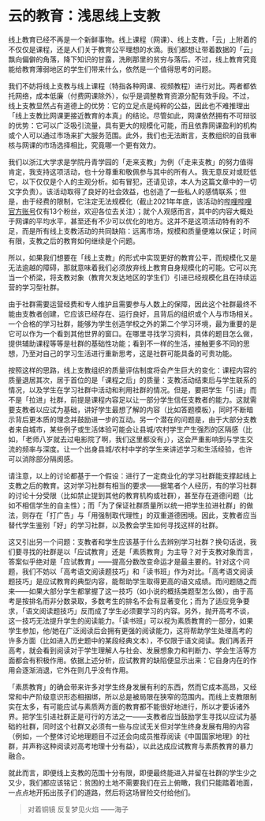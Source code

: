 # 云的教育：浅思线上支教

线上教育已经不再是一个新鲜事物。线上课程（网课）、线上支教，「云」上附着的不仅仅是课程，还是人们关于教育公平理想的水滴。我们都想让带着数据的「云」飘向偏僻的角落，降下知识的甘露，洗刷那里的贫穷与落后。不过，线上教育究竟能给教育薄弱地区的学生们带来什么，依然是一个值得思考的问题。

我们不妨将线上支教与线上课程（特指各种网课、视频教程）进行对比。两者都依托网络，成本低廉（付费网课除外），似乎是调整教育资源分配有效手段。不过，线上支教显然占有道德上的优势：它的立足点是纯粹的公益，因此也不难推理出「线上支教比网课更接近教育的本真」的结论。尽管如此，网课依然拥有不可辩驳的优势：它可以广泛吸引流量，具有更大的规模化可能，而且依靠网课盈利的机构或个人可以通过市场来扩大服务范围。此外，我们也无法断言，支教组织的自我审核与网课的市场选择相比，究竟哪一个更有效力。

我们以浙江大学求是学院丹青学园的「走来支教」为例（「走来支教」的努力值得肯定，我支持这项活动，也十分尊重和敬佩参与其中的所有人。我无意反对或贬低它，以下仅仅是个人的主观分析。如有冒犯，还请见谅，本人为这篇文章中的一切文字负责）。该活动取得了良好的社会效益，也创造了一些私人的感情联系；但是，由于经费的限制，它注定无法规模化（截止2021年年底，该活动的[哔哩哔哩官方账号](https://b23.tv/Z1UNJCB)仅有13个粉丝，欢迎各位去关注）；就个人观感而言，其中的内容大概处于网课的平均水平，甚至还有不少可以优化的地方。这并不是这项活动特有的不足，而是所有线上支教活动的共同缺陷：远离市场，规模和质量便难以保证；时间有限，支教之后的教育如何继续是个问题。

所以，如果我们想要在「线上支教」的形式中实现更好的教育公平，而规模化又是无法逾越的障碍，那就意味着我们必须放弃线上教育自身规模化的可能。它可以充当一个桥梁，将支教对象（教育欠发达地区的学生们）引进已经规模化且在持续运营的学习型社群。

由于社群需要运营经费和专人维护且需要参与人数上的保障，因此这个社群最终不能由支教者创建，它应该已经存在、运行良好，且背后的组织或个人与市场相关。一个合格的学习社群，能够为学生创造学校之外的第二个学习环境，最为重要的是它可以作为一个看到其他世界的窗口。在哪里寻找学习资料，具体的题目怎么做，提供辅助课程等等是社群的基础性功能；看到不一样的生活，接触更多不同的思想，乃至对自己的学习生活进行重新思考，这是社群可能具备的可贵功能。

按照这样的思路，线上支教组织的质量评估制度将会产生巨大的变化：课程内容的质量退居其次，居于首位的是「课程之后」的质量：支教活动结束后与学生联系的情况，以及学生在学习社群中活动和利用社群的情况。但是，要把学生「引进」而不是「拉进」社群，前提是课程内容足以让一部分学生信任支教者的能力。这就需要支教者以应试为基础，讲好学生最想了解的内容（比如答题模板），同时不断暗示背后更本质的理念并鼓励进一步的互动。另一个潜在的问题是，由于大部分支教者来自城市，某些例子或生活体验可能会让县城/农村学生产生强烈的区隔感（比如，「老师八岁就去过电影院了啊，我们这里都没有」），这会严重影响到与学生交流的频率与深度。让一个出身县城/农村中学的学生来讲述学习和生活经验，也许可以消除部分隔阂感。

请注意，以上的讨论都基于一个假设：进行了一定商业化的学习社群能支撑起线上支教之后的教育。这对学习社群有相当的要求——据笔者个人经历，有的学习社群的讨论十分受限（比如禁止提到其他的教育机构或社群），甚至存在道德问题（比如不相信学生的自主性）；而「为了保证社群质量所以统一把学生拉进社群」的做法，则存在「打广告」与「用强制取代理性」的双重道德困境。因此，支教者应当替代学生鉴别「好」的学习社群，以及教会学生如何寻找这样的社群。

这又引出另一个问题：支教者和学生应该基于什么去辨别学习社群？换句话说，我们要寻找的社群是以「应试教育」还是「素质教育」为主导？对于支教对象而言，答案似乎绝对是「应试教育」——提高分数改变命运才是最主要的。针对这个问题，我们不妨以「高考语文阅读题技巧」和「读书班」作为对比。「高考语文阅读题技巧」是应试教育的典型内容，能帮助学生取得更高的语文成绩。而问题随之而来——如果大部分学生都掌握了这一技巧（如小说的概括类题型怎么做），由于高考是按排名而非分数录取，多数考生的排名不会有显著变化；而为了适应竞争要求，「语文阅读题技巧」反而成了学生必须要学习的内容。另外，抛开高考不谈，这一技巧无法提升学生的阅读能力。「读书班」可以视为素质教育的一部分，如果学生参加，他/她在广泛阅读后会拥有更强的阅读能力，这将帮助学生处理高考的许多方面（比如进入历史题中的某段经典文本），不仅限于语文阅读。我们再丢开高考，就会看到阅读对于学生理解人与社会、发展想象力和判断力、学会生活等方面都会有积极作用。依据上述分析，应试教育的缺陷便显示出来：它自身内在的作用会逐渐消退，它外在则几乎没有作用。

「素质教育」的确会带来许多对学生终身发展有利的东西，然而它成本高昂，又经常和中产阶级意识形态相捆绑，所以总是被局限在狭窄的范围内。而线上支教限制实在太多，有可能应试与素质两方面的教育都不能很好地进行，所以才要诉诸外界。把学生引进社群正是可行的方法之一——支教者应当鼓励学生寻找以应试为基础的社群，同时这个社群又必须有一些与应试无关但对学生终身发展有用的内容（例如，一个整体讨论地理题目不过还会向成员推荐阅读《中国国家地理》的社群，并声称这种阅读对高考地理十分有益），以此达成应试教育与素质教育的暴力融合。

就此而言，即便线上支教的范围十分有限，即便最终能进入并留在社群的学生少之又少，我们都应该铭记：贫困的土地不需要我们在云上俯瞰，我们只能踏着地面，一点点地开拓出孩子们的道路，然后将这场冒险交付给他们。

> 对着铜镜
> 反复梦见火焰
> ——海子